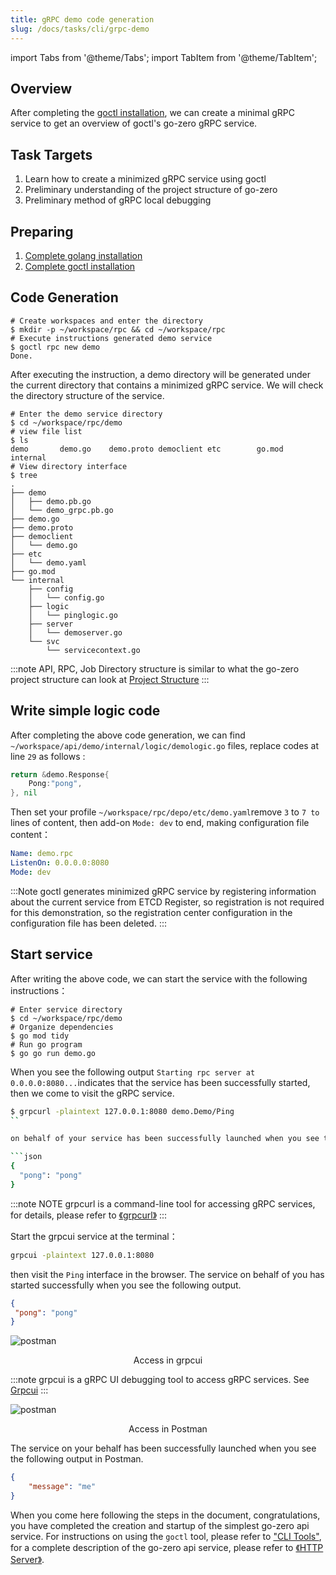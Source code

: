 ```yaml
---
title: gRPC demo code generation
slug: /docs/tasks/cli/grpc-demo
---
```


import Tabs from '@theme/Tabs';
import TabItem from '@theme/TabItem';

## Overview

After completing the <a href="/docs/tasks/installation/goctl" target="_blank">goctl installation</a>, we can create a minimal gRPC service to get an overview of goctl's go-zero gRPC service.

## Task Targets

1. Learn how to create a minimized gRPC service using goctl
1. Preliminary understanding of the project structure of go-zero
1. Preliminary method of gRPC local debugging

## Preparing

1. <a href="/docs/tasks" target="_blank">Complete golang installation</a>
1. <a href="/docs/tasks/installation/goctl" target="_blank">Complete goctl installation</a>

## Code Generation

```shell
# Create workspaces and enter the directory
$ mkdir -p ~/workspace/rpc && cd ~/workspace/rpc
# Execute instructions generated demo service
$ goctl rpc new demo
Done.
```

After executing the instruction, a demo directory will be generated under the current directory that contains a minimized gRPC service. We will check the directory structure of the service.

```shell
# Enter the demo service directory
$ cd ~/workspace/rpc/demo
# view file list
$ ls
demo       demo.go    demo.proto democlient etc        go.mod     internal
# View directory interface
$ tree
.
├── demo
│   ├── demo.pb.go
│   └── demo_grpc.pb.go
├── demo.go
├── demo.proto
├── democlient
│   └── demo.go
├── etc
│   └── demo.yaml
├── go.mod
└── internal
    ├── config
    │   └── config.go
    ├── logic
    │   └── pinglogic.go
    ├── server
    │   └── demoserver.go
    └── svc
        └── servicecontext.go
```

:::note
API, RPC, Job Directory structure is similar to what the go-zero project structure can look at <a href="/docs/concepts/layout">Project Structure</a>
:::

## Write simple logic code

After completing the above code generation, we can find `~/workspace/api/demo/internal/logic/demologic.go` files, replace codes at line `29` as follows  :

```go
return &demo.Response{
    Pong:"pong",
}, nil
```

Then set your profile `~/workspace/rpc/depo/etc/demo.yaml`remove `3` to `7 to` lines of content, then add-on `Mode: dev` to end, making configuration file content：

```yaml
Name: demo.rpc
ListenOn: 0.0.0.0:8080
Mode: dev

```

:::Note
goctl generates minimized gRPC service by registering information about the current service from ETCD Register, so registration is not required for this demonstration, so the registration center configuration in the configuration file has been deleted.
:::

## Start service

After writing the above code, we can start the service with the following instructions：

```shell
# Enter service directory
$ cd ~/workspace/rpc/demo
# Organize dependencies
$ go mod tidy
# Run go program
$ go go run demo.go
```

When you see the following output `Starting rpc server at 0.0.0.0:8080...`indicates that the service has been successfully started, then we come to visit the gRPC service.

<Tabs>
<TabItem value="grpcurl" label="grpcurl 访问" default>

```bash
$ grpcurl -plaintext 127.0.0.1:8080 demo.Demo/Ping
``

on behalf of your service has been successfully launched when you see the following output in the terminal.

```json
{
  "pong": "pong"
}
```

:::note NOTE
grpcurl is a command-line tool for accessing gRPC services, for details, please refer to <a href="https://github.com/fullstorydev/grpcurl">《grpcurl》</a>
:::  

</TabItem>

<TabItem value="grpcui" label="grpcui 访问" default>

Start the grpcui service at the terminal：

```bash
grpcui -plaintext 127.0.0.1:8080
````

 then visit the `Ping` interface in the browser. The service on behalf of you has started successfully when you see the following output.

 ```json
 {
  "pong": "pong"
}
 ```

 ![postman](../../resource/tasks/cli/task-grpc-demo-grpcui.png)

<center> Access in grpcui </center>

:::note
grpcui is a gRPC UI debugging tool to access gRPC services. See <a href="https://github.com/fullstorydev/grpcui">Grpcui</a>
:::  

</TabItem>

<TabItem value="postman" label="Postman 中访问" default>

![postman](../../resource/tasks/cli/task-grpc-demo-postman.png)

<center> Access in Postman </center>

The service on your behalf has been successfully launched when you see the following output in Postman.

```json
{
    "message": "me"
}
```

</TabItem>

</Tabs>

When you come here following the steps in the document, congratulations, you have completed the creation and startup of the simplest go-zero api service. For instructions on using the `goctl` tool, please refer to <a href ="/docs/tutorials/cli/overview" target="_blank">"CLI Tools"</a>, for a complete description of the go-zero api service, please refer to <a href ="/docs/tutorials/http/server/configuration/service" target="_blank">《HTTP Server》</a>.
